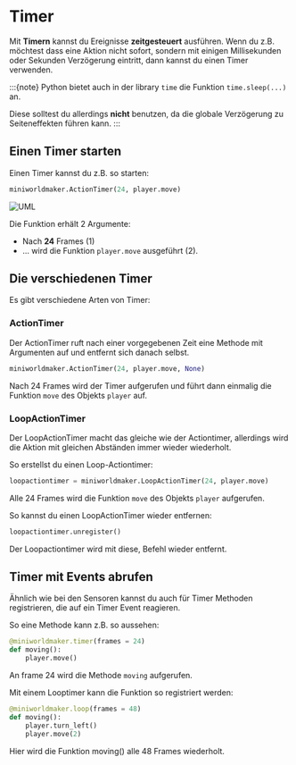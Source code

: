 # Timer

Mit **Timern** kannst du Ereignisse **zeitgesteuert** ausführen. Wenn du
z.B. möchtest dass eine Aktion nicht sofort, sondern mit einigen
Millisekunden oder Sekunden Verzögerung eintritt, dann kannst du einen
Timer verwenden.

:::{note}
Python bietet auch in der library `time` die Funktion `time.sleep(...)`
an.

Diese solltest du allerdings **nicht** benutzen, da die globale
Verzögerung zu Seiteneffekten führen kann.
:::

## Einen Timer starten

Einen Timer kannst du z.B. so starten:

``` python
miniworldmaker.ActionTimer(24, player.move)
```

![UML](/_images/actiontimer.png)

Die Funktion erhält 2 Argumente:

* Nach **24** Frames (1)
* ... wird die Funktion `player.move` ausgeführt (2).

## Die verschiedenen Timer

Es gibt verschiedene Arten von Timer:

### ActionTimer

Der ActionTimer ruft nach einer vorgegebenen Zeit eine Methode mit
Argumenten auf und entfernt sich danach selbst.

``` python
miniworldmaker.ActionTimer(24, player.move, None)
```

Nach 24 Frames wird der Timer aufgerufen und führt dann einmalig die Funktion
`move` des Objekts `player` auf.

### LoopActionTimer

Der LoopActionTimer macht das gleiche wie der Actiontimer, allerdings
wird die Aktion mit gleichen Abständen immer wieder wiederholt. 


So erstellst du einen Loop-Actiontimer:

``` python
loopactiontimer = miniworldmaker.LoopActionTimer(24, player.move)
```

Alle 24 Frames wird die Funktion `move` des Objekts `player` aufgerufen.

So kannst du einen LoopActionTimer wieder entfernen:

``` python
loopactiontimer.unregister()
```

Der Loopactiontimer wird mit diese, Befehl wieder entfernt.

## Timer mit Events abrufen

Ähnlich wie bei den Sensoren kannst du auch für Timer Methoden registrieren, die auf 
ein Timer Event reagieren.

So eine Methode kann z.B. so aussehen:

``` python
@miniworldmaker.timer(frames = 24)
def moving():
    player.move()
``` 

An frame 24 wird die Methode `moving` aufgerufen.

Mit einem Looptimer kann die Funktion so registriert werden:

``` python
@miniworldmaker.loop(frames = 48)
def moving():
    player.turn_left()
    player.move(2)
```

Hier wird die Funktion moving() alle 48 Frames wiederholt.


